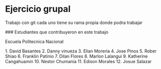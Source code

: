 # Ejercicio grupal 
<p>Trabajo con git cada uno tiene su rama propia donde podra trabajar</p>
### Estudiantes que contribuyeron en este trabajo
<p>Escuela Politecnica Nacional</p>
1. David Basantes
2. Danny vinueza
3. Elian Moreria
4. Jose Pinos
5. Rober Shiao
6. Franklin Patinio
7. Dilan Flores
8. Marlon Lalangui
9. Katherine Cangahuamin
10. Nestor Chumania
11. Edison Morales
12. Josue Salazar

